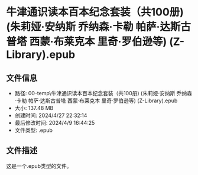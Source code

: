 ﻿# 牛津通识读本百本纪念套装（共100册) (朱莉娅·安纳斯  乔纳森·卡勒  帕萨·达斯古普塔  西蒙·布莱克本  里奇·罗伯逊等) (Z-Library).epub

## 文件信息
- 路径: 00-temp\牛津通识读本百本纪念套装（共100册) (朱莉娅·安纳斯  乔纳森·卡勒  帕萨·达斯古普塔  西蒙·布莱克本  里奇·罗伯逊等) (Z-Library).epub
- 大小: 137.48 MB
- 创建时间: 2024/4/27 22:32:14
- 最后修改时间: 2024/4/9 16:44:25
- 文件类型: .epub

## 文件描述
这是一个.epub类型的文件。

